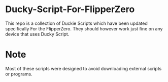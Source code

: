 # Ducky-Script-For-FlipperZero
This repo is a collection of Duckie Scripts which have been updated specifically For the FlipperZero. 
They should however work just fine on any device that uses Ducky Script.

# Note
Most of these scripts were designed to avoid downloading external scripts or programs.
